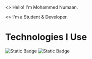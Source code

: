 <> Hello! I'm Mohammed Numaan.

<> I'm a Student & Developer.

# Technologies I Use

![Static Badge](https://img.shields.io/badge/HTML-5?style=for-the-badge&logo=html5&logoColor=white&labelColor=%23E34F26&color=%23E34F26)
![Static Badge](https://img.shields.io/badge/CSS-3?style=for-the-badge&logo=css3&logoColor=white&labelColor=%231572B6&color=%231572B6)



